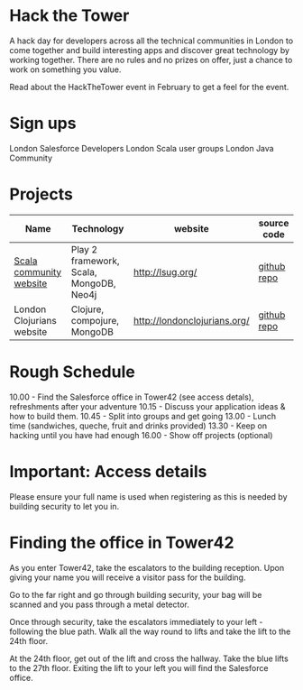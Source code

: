 <link href="index.css" rel="stylesheet" type="text/css">

# Hack the Tower

A hack day for developers across all the technical communities in London to come together and build interesting apps and discover great technology by working together.  There are no rules and no prizes on offer, just a chance to work on something you value.

Read about the HackTheTower event in February to get a feel for the event.

# Sign ups
London Salesforce Developers
London Scala user groups
London Java Community


# Projects

Name | Technology | website | source code
--- | --- | --- | ---
[Scala community website](projects/scala-community-website.md) | Play 2 framework, Scala, MongoDB, Neo4j | <http://lsug.org/> | [github repo](https://github.com/lsug-dojo/lsug-website)
London Clojurians website | Clojure, compojure, MongoDB | <http://londonclojurians.org/> | [github repo](https://github.com/dalethatcher/ldncljweb)



# Rough Schedule
10.00 - Find the Salesforce office in Tower42 (see access detals), refreshments after your adventure
10.15 - Discuss your application ideas & how to build them.
10.45 - Split into groups and get going
13.00 - Lunch time (sandwiches, queche, fruit and drinks provided)
13.30 - Keep on hacking until you have had enough
16.00 - Show off projects (optional)


# Important: Access details

Please ensure your full name is used when registering as this is needed by building security to let you in.

# Finding the office in Tower42

As you enter Tower42, take the escalators to the building reception.  Upon giving your name you will receive a visitor pass for the building.

Go to the far right and go through building security, your bag will be scanned and you pass through a metal detector.

Once through security, take the escalators immediately to your left - following the blue path.  Walk all the way round to lifts and take the lift to the 24th floor.

At the 24th floor, get out of the lift and cross the hallway.  Take the blue lifts to the 27th floor.  Exiting the lift to your left you will find the Salesforce office.
